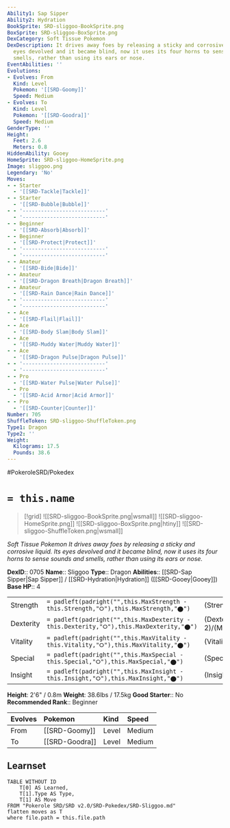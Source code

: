 ```yaml
---
Ability1: Sap Sipper
Ability2: Hydration
BookSprite: SRD-sliggoo-BookSprite.png
BoxSprite: SRD-sliggoo-BoxSprite.png
DexCategory: Soft Tissue Pokemon
DexDescription: It drives away foes by releasing a sticky and corrosive liquid. Its
  eyes devolved and it became blind, now it uses its four horns to sense sounds and
  smells, rather than using its ears or nose.
EventAbilities: ''
Evolutions:
- Evolves: From
  Kind: Level
  Pokemon: '[[SRD-Goomy]]'
  Speed: Medium
- Evolves: To
  Kind: Level
  Pokemon: '[[SRD-Goodra]]'
  Speed: Medium
GenderType: ''
Height:
  Feet: 2.6
  Meters: 0.8
HiddenAbility: Gooey
HomeSprite: SRD-sliggoo-HomeSprite.png
Image: sliggoo.png
Legendary: 'No'
Moves:
- - Starter
  - '[[SRD-Tackle|Tackle]]'
- - Starter
  - '[[SRD-Bubble|Bubble]]'
- - '---------------------------'
  - '---------------------------'
- - Beginner
  - '[[SRD-Absorb|Absorb]]'
- - Beginner
  - '[[SRD-Protect|Protect]]'
- - '---------------------------'
  - '---------------------------'
- - Amateur
  - '[[SRD-Bide|Bide]]'
- - Amateur
  - '[[SRD-Dragon Breath|Dragon Breath]]'
- - Amateur
  - '[[SRD-Rain Dance|Rain Dance]]'
- - '---------------------------'
  - '---------------------------'
- - Ace
  - '[[SRD-Flail|Flail]]'
- - Ace
  - '[[SRD-Body Slam|Body Slam]]'
- - Ace
  - '[[SRD-Muddy Water|Muddy Water]]'
- - Ace
  - '[[SRD-Dragon Pulse|Dragon Pulse]]'
- - '---------------------------'
  - '---------------------------'
- - Pro
  - '[[SRD-Water Pulse|Water Pulse]]'
- - Pro
  - '[[SRD-Acid Armor|Acid Armor]]'
- - Pro
  - '[[SRD-Counter|Counter]]'
Number: 705
ShuffleToken: SRD-sliggoo-ShuffleToken.png
Type1: Dragon
Type2: ''
Weight:
  Kilograms: 17.5
  Pounds: 38.6
---
```


#PokeroleSRD/Pokedex

# `= this.name`

> [!grid]
> ![[SRD-sliggoo-BookSprite.png|wsmall]]
> ![[SRD-sliggoo-HomeSprite.png]]
> ![[SRD-sliggoo-BoxSprite.png|htiny]]
> ![[SRD-sliggoo-ShuffleToken.png|wsmall]]


*Soft Tissue Pokemon*
*It drives away foes by releasing a sticky and corrosive liquid. Its eyes devolved and it became blind, now it uses its four horns to sense sounds and smells, rather than using its ears or nose.*

**DexID**:: 0705
**Name**:: Sliggoo
**Type**:: Dragon
**Abilities**:: [[SRD-Sap Sipper|Sap Sipper]] / [[SRD-Hydration|Hydration]] ([[SRD-Gooey|Gooey]])
**Base HP**:: 4

|           |                                                                                        |                                          |
| --------- | -------------------------------------------------------------------------------------- | ---------------------------------------- |
| Strength  | `= padleft(padright("",this.MaxStrength - this.Strength,"⭘"),this.MaxStrength,"⬤")`    | (Strength::2)/(MaxStrength::5)   |
| Dexterity | `= padleft(padright("",this.MaxDexterity - this.Dexterity,"⭘"),this.MaxDexterity,"⬤")` | (Dexterity:: 2)/(MaxDexterity::4) |
| Vitality  | `= padleft(padright("",this.MaxVitality - this.Vitality,"⭘"),this.MaxVitality,"⬤")`    | (Vitality::2)/(MaxVitality::4)   |
| Special   | `= padleft(padright("",this.MaxSpecial - this.Special,"⭘"),this.MaxSpecial,"⬤")`       | (Special::2)/(MaxSpecial::5)     |
| Insight   | `= padleft(padright("",this.MaxInsight - this.Insight,"⭘"),this.MaxInsight,"⬤")`       | (Insight::3)/(MaxInsight::6)     |

**Height**: 2'6" / 0.8m
**Weight**: 38.6lbs / 17.5kg
**Good Starter**:: No
**Recommended Rank**:: Beginner

| Evolves   | Pokemon        | Kind   | Speed   |
|:----------|:---------------|:-------|:--------|
| From      | [[SRD-Goomy]]  | Level  | Medium  |
| To        | [[SRD-Goodra]] | Level  | Medium  |

## Learnset

```dataview
TABLE WITHOUT ID
    T[0] AS Learned,
    T[1].Type AS Type,
    T[1] AS Move
FROM "Pokerole SRD/SRD v2.0/SRD-Pokedex/SRD-Sliggoo.md"
flatten moves as T
where file.path = this.file.path
```
